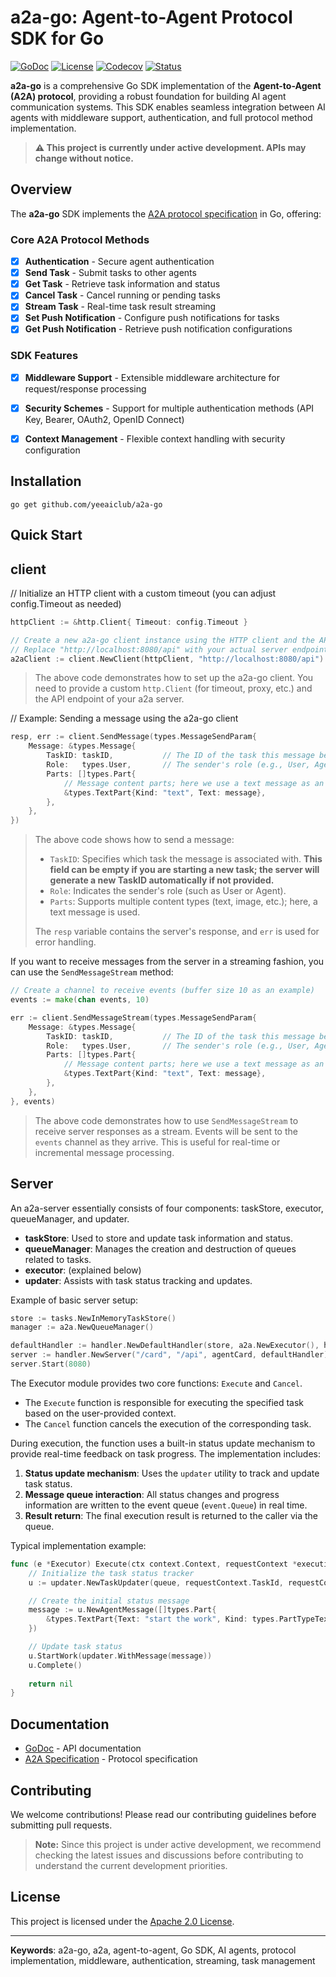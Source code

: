# a2a-go: Agent-to-Agent Protocol SDK for Go

[![GoDoc](https://pkg.go.dev/badge/github.com/yeeaiclub/a2a-go)](https://pkg.go.dev/github.com/yeeaiclub/a2a-go)
[![License](https://img.shields.io/badge/License-Apache_2.0-blue.svg)](LICENSE)
[![Codecov](https://img.shields.io/codecov/c/github/yeeaiclub/a2a-go/main?logo=codecov&logoColor=white)](https://codecov.io/gh/yeeaiclub/a2a-go/branch/main)
[![Status](https://img.shields.io/badge/Status-Under%20Development-orange.svg)](https://github.com/yeeaiclub/a2a-go)

**a2a-go** is a comprehensive Go SDK implementation of the **Agent-to-Agent (A2A) protocol**, providing a robust foundation for building AI agent communication systems. This SDK enables seamless integration between AI agents with middleware support, authentication, and full protocol method implementation.

> **⚠️ This project is currently under active development. APIs may change without notice.**

## Overview

The **a2a-go** SDK implements the [A2A protocol specification](https://github.com/a2aproject/A2A) in Go, offering:

### Core A2A Protocol Methods
- [x] **Authentication** - Secure agent authentication
- [x] **Send Task** - Submit tasks to other agents
- [x] **Get Task** - Retrieve task information and status
- [x] **Cancel Task** - Cancel running or pending tasks
- [x] **Stream Task** - Real-time task result streaming
- [x] **Set Push Notification** - Configure push notifications for tasks
- [x] **Get Push Notification** - Retrieve push notification configurations

### SDK Features
- [x] **Middleware Support** - Extensible middleware architecture for request/response processing
- [x] **Security Schemes** - Support for multiple authentication methods (API Key, Bearer, OAuth2, OpenID Connect)
- [x] **Context Management** - Flexible context handling with security configuration


## Installation

```shell
go get github.com/yeeaiclub/a2a-go
```

## Quick Start

## client

// Initialize an HTTP client with a custom timeout (you can adjust config.Timeout as needed)
```go
httpClient := &http.Client{ Timeout: config.Timeout }

// Create a new a2a-go client instance using the HTTP client and the API base URL
// Replace "http://localhost:8080/api" with your actual server endpoint
a2aClient := client.NewClient(httpClient, "http://localhost:8080/api")
```

> The above code demonstrates how to set up the a2a-go client. You need to provide a custom `http.Client` (for timeout, proxy, etc.) and the API endpoint of your a2a server.

// Example: Sending a message using the a2a-go client
```go
resp, err := client.SendMessage(types.MessageSendParam{
    Message: &types.Message{
        TaskID: taskID,           // The ID of the task this message belongs to
        Role:   types.User,       // The sender's role (e.g., User, Agent)
        Parts: []types.Part{
            // Message content parts; here we use a text message as an example
            &types.TextPart{Kind: "text", Text: message},
        },
    },
})
```

> The above code shows how to send a message:
> - `TaskID`: Specifies which task the message is associated with. **This field can be empty if you are starting a new task; the server will generate a new TaskID automatically if not provided.**
> - `Role`: Indicates the sender's role (such as User or Agent).
> - `Parts`: Supports multiple content types (text, image, etc.); here, a text message is used.
> 
> The `resp` variable contains the server's response, and `err` is used for error handling.

If you want to receive messages from the server in a streaming fashion, you can use the `SendMessageStream` method:
```go
// Create a channel to receive events (buffer size 10 as an example)
events := make(chan events, 10)

err := client.SendMessageStream(types.MessageSendParam{
    Message: &types.Message{
        TaskID: taskID,           // The ID of the task this message belongs to
        Role:   types.User,       // The sender's role (e.g., User, Agent)
        Parts: []types.Part{
            // Message content parts; here we use a text message as an example
            &types.TextPart{Kind: "text", Text: message},
        },
    },
}, events)
```

> The above code demonstrates how to use `SendMessageStream` to receive server responses as a stream. Events will be sent to the `events` channel as they arrive. This is useful for real-time or incremental message processing.

## Server

An a2a-server essentially consists of four components: taskStore, executor, queueManager, and updater.
- **taskStore**: Used to store and update task information and status.
- **queueManager**: Manages the creation and destruction of queues related to tasks.
- **executor**: (explained below)
- **updater**: Assists with task status tracking and updates.

Example of basic server setup:

```go
store := tasks.NewInMemoryTaskStore()
manager := a2a.NewQueueManager()

defaultHandler := handler.NewDefaultHandler(store, a2a.NewExecutor(), handler.WithQueueManger(manager))
server := handler.NewServer("/card", "/api", agentCard, defaultHandler)
server.Start(8080)
```

The Executor module provides two core functions: `Execute` and `Cancel`.

- The `Execute` function is responsible for executing the specified task based on the user-provided context.
- The `Cancel` function cancels the execution of the corresponding task.

During execution, the function uses a built-in status update mechanism to provide real-time feedback on task progress. The implementation includes:

1. **Status update mechanism**: Uses the `updater` utility to track and update task status.
2. **Message queue interaction**: All status changes and progress information are written to the event queue (`event.Queue`) in real time.
3. **Result return**: The final execution result is returned to the caller via the queue.

Typical implementation example:

```go
func (e *Executor) Execute(ctx context.Context, requestContext *execution.RequestContext, queue *event.Queue) error {
    // Initialize the task status tracker
    u := updater.NewTaskUpdater(queue, requestContext.TaskId, requestContext.ContextId)

    // Create the initial status message
    message := u.NewAgentMessage([]types.Part{
        &types.TextPart{Text: "start the work", Kind: types.PartTypeText},
    })

    // Update task status
    u.StartWork(updater.WithMessage(message))
    u.Complete()
    
    return nil
}
```

## Documentation

- [GoDoc](https://pkg.go.dev/github.com/yeeaiclub/a2a-go) - API documentation
- [A2A Specification](https://github.com/a2aproject/A2A) - Protocol specification


## Contributing

We welcome contributions! Please read our contributing guidelines before submitting pull requests.

> **Note:** Since this project is under active development, we recommend checking the latest issues and discussions before contributing to understand the current development priorities.

## License

This project is licensed under the [Apache 2.0 License](LICENSE).

---
**Keywords**: a2a-go, a2a, agent-to-agent, Go SDK, AI agents, protocol implementation, middleware, authentication, streaming, task management